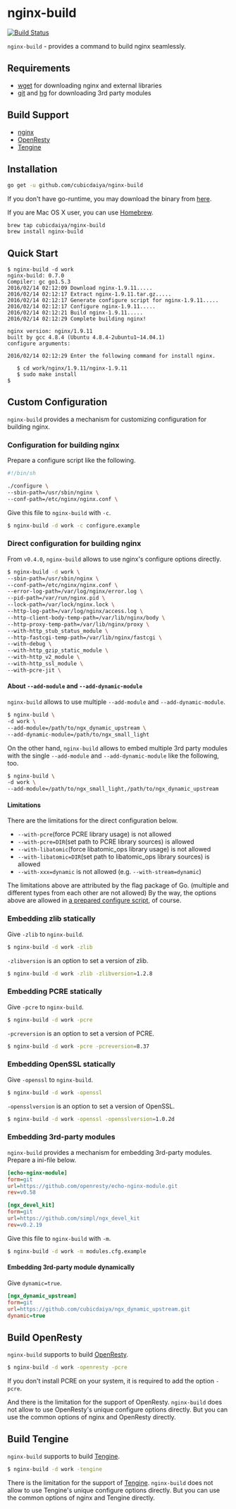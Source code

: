 # nginx-build

[![Build Status](https://drone.io/github.com/cubicdaiya/nginx-build/status.png)](https://drone.io/github.com/cubicdaiya/nginx-build/latest)

`nginx-build` - provides a command to build nginx seamlessly.

## Requirements

 * [wget](https://www.gnu.org/software/wget/) for downloading nginx and external libraries
 * [git](https://git-scm.com/) and [hg](https://www.mercurial-scm.org/) for downloading 3rd party modules

## Build Support

 * [nginx](http://nginx.org/)
 * [OpenResty](http://www.openresty.com/)
 * [Tengine](http://tengine.taobao.org/)

## Installation

```bash
go get -u github.com/cubicdaiya/nginx-build
```

If you don't have go-runtime, you may download the binary from [here](https://github.com/cubicdaiya/nginx-build/releases).


If you are Mac OS X user, you can use [Homebrew](http://brew.sh/).

```
brew tap cubicdaiya/nginx-build
brew install nginx-build
```

## Quick Start

```console
$ nginx-build -d work
nginx-build: 0.7.0
Compiler: gc go1.5.3
2016/02/14 02:12:09 Download nginx-1.9.11.....
2016/02/14 02:12:17 Extract nginx-1.9.11.tar.gz.....
2016/02/14 02:12:17 Generate configure script for nginx-1.9.11.....
2016/02/14 02:12:17 Configure nginx-1.9.11.....
2016/02/14 02:12:21 Build nginx-1.9.11.....
2016/02/14 02:12:29 Complete building nginx!

nginx version: nginx/1.9.11
built by gcc 4.8.4 (Ubuntu 4.8.4-2ubuntu1~14.04.1)
configure arguments:

2016/02/14 02:12:29 Enter the following command for install nginx.

   $ cd work/nginx/1.9.11/nginx-1.9.11
   $ sudo make install
$
```

## Custom Configuration

`nginx-build` provides a mechanism for customizing configuration for building nginx.

### Configuration for building nginx

Prepare a configure script like the following.

```bash
#!/bin/sh

./configure \
--sbin-path=/usr/sbin/nginx \
--conf-path=/etc/nginx/nginx.conf \
```

Give this file to `nginx-build` with `-c`.

```bash
$ nginx-build -d work -c configure.example
```

### Direct configuration for building nginx

From `v0.4.0`, `nginx-build` allows to use nginx's configure options directly.

```bash
$ nginx-build -d work \
--sbin-path=/usr/sbin/nginx \
--conf-path=/etc/nginx/nginx.conf \
--error-log-path=/var/log/nginx/error.log \
--pid-path=/var/run/nginx.pid \
--lock-path=/var/lock/nginx.lock \
--http-log-path=/var/log/nginx/access.log \
--http-client-body-temp-path=/var/lib/nginx/body \
--http-proxy-temp-path=/var/lib/nginx/proxy \
--with-http_stub_status_module \
--http-fastcgi-temp-path=/var/lib/nginx/fastcgi \
--with-debug \
--with-http_gzip_static_module \
--with-http_v2_module \
--with-http_ssl_module \
--with-pcre-jit \
```

#### About `--add-module` and `--add-dynamic-module`

`nginx-build` allows to use multiple `--add-module` and `--add-dynamic-module`.

```bash
$ nginx-build \
-d work \
--add-module=/path/to/ngx_dynamic_upstream \
--add-dynamic-module=/path/to/ngx_small_light
```

On the other hand, `nginx-build` allows to embed multiple 3rd party modules with the single `--add-module` and `--add-dynamic-module` like the following, too.

```bash
$ nginx-build \
-d work \
--add-module=/path/to/ngx_small_light,/path/to/ngx_dynamic_upstream
```

#### Limitations

There are the limitations for the direct configuration below.

 * `--with-pcre`(force PCRE library usage) is not allowed
  * `--with-pcre=DIR`(set path to PCRE library sources) is allowed
 * `--with-libatomic`(force libatomic_ops library usage) is not allowed
  * `--with-libatomic=DIR`(set path to libatomic_ops library sources) is allowed
 * `--with-xxx=dynamic` is not allowed (e.g. `--with-stream=dynamic`)

The limitations above are attributed by the flag package of Go. (multiple and different types from each other are not allowed)
By the way, the options above are allowed in [a prepared configure script](https://github.com/cubicdaiya/nginx-build#configuration-for-building-nginx), of course.

### Embedding zlib statically

Give `-zlib` to `nginx-build`.

```bash
$ nginx-build -d work -zlib
```

`-zlibversion` is an option to set a version of zlib.

```bash
$ nginx-build -d work -zlib -zlibversion=1.2.8
```

### Embedding PCRE statically

Give `-pcre` to `nginx-build`.

```bash
$ nginx-build -d work -pcre
```

`-pcreversion` is an option to set a version of PCRE.

```bash
$ nginx-build -d work -pcre -pcreversion=8.37
```

### Embedding OpenSSL statically

Give `-openssl` to `nginx-build`.

```bash
$ nginx-build -d work -openssl
```

`-opensslversion` is an option to set a version of OpenSSL.

```bash
$ nginx-build -d work -openssl -opensslversion=1.0.2d
```

### Embedding 3rd-party modules

`nginx-build` provides a mechanism for embedding 3rd-party modules.
Prepare a ini-file below.

```ini
[echo-nginx-module]
form=git
url=https://github.com/openresty/echo-nginx-module.git
rev=v0.58

[ngx_devel_kit]
form=git
url=https://github.com/simpl/ngx_devel_kit
rev=v0.2.19
```

Give this file to `nginx-build` with `-m`.

```bash
$ nginx-build -d work -m modules.cfg.example
```

#### Embedding 3rd-party module dynamically

Give `dynamic=true`.

```ini
[ngx_dynamic_upstream]
form=git
url=https://github.com/cubicdaiya/ngx_dynamic_upstream.git
dynamic=true
```

## Build OpenResty

`nginx-build` supports to build [OpenResty](http://www.openresty.com/).

```bash
$ nginx-build -d work -openresty -pcre
```

If you don't install PCRE on your system, it is required to add the option `-pcre`.


And there is the limitation for the support of OpenResty.
`nginx-build` does not allow to use OpenResty's unique configure options directly.
But you can use the common options of nginx and OpenResty directly.

## Build Tengine

`nginx-build` supports to build [Tengine](http://tengine.taobao.org/).

```bash
$ nginx-build -d work -tengine
```

There is the limitation for the support of [Tengine](http://tengine.taobao.org/).
`nginx-build` does not allow to use Tengine's unique configure options directly.
But you can use the common options of nginx and Tengine directly.
